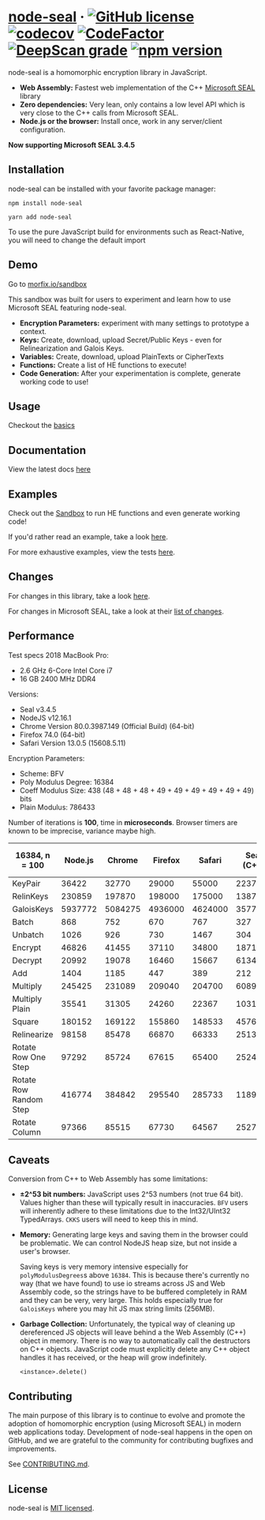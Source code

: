 # [node-seal](https://morfix.io/sandbox)  &middot; [![GitHub license](https://img.shields.io/badge/license-MIT-green.svg)](https://github.com/morfix-io/node-seal/blob/master/LICENSE) [![codecov](https://codecov.io/gh/morfix-io/node-seal/branch/master/graph/badge.svg)](https://codecov.io/gh/morfix-io/node-seal) [![CodeFactor](https://www.codefactor.io/repository/github/morfix-io/node-seal/badge)](https://www.codefactor.io/repository/github/morfix-io/node-seal) [![DeepScan grade](https://deepscan.io/api/teams/6431/projects/8438/branches/100710/badge/grade.svg)](https://deepscan.io/dashboard#view=project&tid=6431&pid=8438&bid=100710) [![npm version](https://badge.fury.io/js/node-seal.svg)](https://www.npmjs.com/package/node-seal)

node-seal is a homomorphic encryption library in JavaScript.

* **Web Assembly:** Fastest web implementation of the C++ [Microsoft SEAL](https://github.com/microsoft/SEAL) library
* **Zero dependencies:** Very lean, only contains a low level API which is very close to the C++ calls from Microsoft SEAL.
* **Node.js or the browser:** Install once, work in any server/client configuration.

**Now supporting Microsoft SEAL 3.4.5**

## Installation

node-seal can be installed with your favorite package manager:
```
npm install node-seal
```
```
yarn add node-seal
```

To use the pure JavaScript build for environments such as React-Native, you will need to change
the default import 
## Demo

Go to [morfix.io/sandbox](https://morfix.io/sandbox)

This sandbox was built for users to experiment and learn how to use Microsoft SEAL featuring node-seal.

* **Encryption Parameters:** experiment with many settings to prototype a context.
* **Keys:** Create, download, upload Secret/Public Keys - even for  Relinearization and Galois Keys.
* **Variables:** Create, download, upload PlainTexts or CipherTexts
* **Functions:** Create a list of HE functions to execute!
* **Code Generation:** After your experimentation is complete, generate working code to use!

## Usage

Checkout the [basics](USAGE.md)

## Documentation

View the latest docs [here](https://docs.morfix.io)

## Examples

Check out the [Sandbox](https://morfix.io/sandbox) to run HE functions and even generate working code!

If you'd rather read an example, take a look [here](FULL-EXAMPLE.md).

For more exhaustive examples, view the tests [here](src/test).

## Changes

For changes in this library, take a look [here](CHANGES.md).

For changes in Microsoft SEAL, 
take a look at their [list of changes](https://github.com/microsoft/SEAL/blob/master/Changes.md).

## Performance

Test specs 2018 MacBook Pro:
- 2.6 GHz 6-Core Intel Core i7
- 16 GB 2400 MHz DDR4

Versions:
- Seal v3.4.5
- NodeJS v12.16.1
- Chrome Version 80.0.3987.149 (Official Build) (64-bit)
- Firefox 74.0 (64-bit)
- Safari Version 13.0.5 (15608.5.11)

Encryption Parameters:
- Scheme: BFV
- Poly Modulus Degree: 16384
- Coeff Modulus Size: 438 (48 + 48 + 48 + 49 + 49 + 49 + 49 + 49 + 49) bits
- Plain Modulus: 786433

Number of iterations is **100**, time in **microseconds**. Browser timers are known to be imprecise, variance maybe high.

| 16384, n = 100       | Node\.js | Chrome  | Firefox | Safari  | Seal \(C\+\+\) | Node\.js \(times slower\) | Chrome \(times slower\) | Firefox \(times slower\) | Safari \(times slower\) |
|------------------------|----------|---------|---------|---------|----------------|---------------------------|-------------------------|--------------------------|-------------------------|
| KeyPair                | 36422    | 32770   | 29000   | 55000   | 22376          | 1\.63                     | 1\.46                   | 1\.30                    | 2\.46                   |
| RelinKeys              | 230859   | 197870  | 198000  | 175000  | 138788         | 1\.66                     | 1\.43                   | 1\.43                    | 1\.26                   |
| GaloisKeys             | 5937772  | 5084275 | 4936000 | 4624000 | 3577623        | 1\.66                     | 1\.42                   | 1\.38                    | 1\.29                   |
| Batch                  | 868      | 752     | 670     | 767     | 327            | 2\.65                     | 2\.30                   | 2\.05                    | 2\.35                   |
| Unbatch                | 1026     | 926     | 730     | 1467    | 304            | 3\.38                     | 3\.05                   | 2\.40                    | 4\.83                   |
| Encrypt                | 46826    | 41455   | 37110   | 34800   | 18712          | 2\.50                     | 2\.22                   | 1\.98                    | 1\.86                   |
| Decrypt                | 20992    | 19078   | 16460   | 15667   | 6134           | 3\.42                     | 3\.11                   | 2\.68                    | 2\.55                   |
| Add                    | 1404     | 1185    | 447     | 389     | 212            | 6\.62                     | 5\.59                   | 2\.11                    | 1\.83                   |
| Multiply               | 245425   | 231089  | 209040  | 204700  | 60896          | 4\.03                     | 3\.79                   | 3\.43                    | 3\.36                   |
| Multiply Plain         | 35541    | 31305   | 24260   | 22367   | 10318          | 3\.44                     | 3\.03                   | 2\.35                    | 2\.17                   |
| Square                 | 180152   | 169122  | 155860  | 148533  | 45762          | 3\.94                     | 3\.70                   | 3\.41                    | 3\.25                   |
| Relinearize            | 98158    | 85478   | 66870   | 66333   | 25139          | 3\.90                     | 3\.40                   | 2\.66                    | 2\.64                   |
| Rotate Row One Step    | 97292    | 85724   | 67615   | 65400   | 25247          | 3\.85                     | 3\.40                   | 2\.68                    | 2\.59                   |
| Rotate Row Random Step | 416774   | 384842  | 295540  | 285733  | 118948         | 3\.50                     | 3\.24                   | 2\.48                    | 2\.40                   |
| Rotate Column          | 97366    | 85515   | 67730   | 64567   | 25274          | 3\.85                     | 3\.38                   | 2\.68                    | 2\.55                   |

## Caveats

Conversion from C++ to Web Assembly has some limitations:

* **±2^53 bit numbers:** JavaScript uses 2^53 numbers (not true 64 bit). Values higher than these 
  will typically result in inaccuracies. `BFV` users will inherently adhere to these 
  limitations due to the Int32/UInt32 TypedArrays. `CKKS` users will need to keep this in mind.
  
* **Memory:** Generating large keys and saving them in the browser could be problematic.
  We can control NodeJS heap size, but not inside a user's browser. 
  
  Saving keys is very memory intensive especially for `polyModulusDegrees`s above `16384`. 
  This is because there's currently no way (that we have found) to use io streams 
  across JS and Web Assembly code, so the strings have to be buffered completely in RAM and 
  they can be very, very large. This holds especially true for `GaloisKeys` where you may hit
  JS max string limits (256MB).
  
* **Garbage Collection:** Unfortunately, the typical way of cleaning up dereferenced JS objects will
  leave behind a the Web Assembly (C++) object in memory. There is no way to automatically call the destructors
  on C++ objects. JavaScript code must explicitly delete any C++ object handles it has received, or the 
  heap will grow indefinitely.
  
  ```
  <instance>.delete()
  ```

## Contributing

The main purpose of this library is to continue to 
evolve and promote the adoption of homomorphic encryption 
(using Microsoft SEAL) in modern
web applications today. Development of node-seal happens 
in the open on GitHub, and we are grateful to the community for 
contributing bugfixes and improvements.

See [CONTRIBUTING.md](CONTRIBUTING.md).

## License

node-seal is [MIT licensed](LICENSE).
